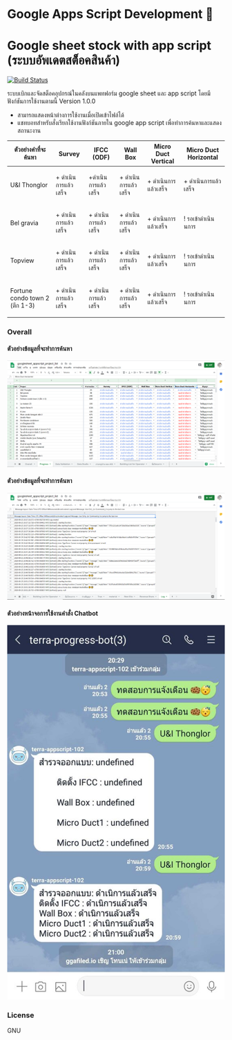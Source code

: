 # Google Apps Script Development 💯

# Google sheet stock with app script (ระบบอัพเดตสต็อคสินค้า)

[![Build Status](https://travis-ci.org/joemccann/dillinger.svg?branch=master)](https://travis-ci.org/joemccann/dillinger)

ระบบเบิกและจัดสต็อคอุปกรณ์ในคลังบนแพทฟอร์ม google sheet และ app script โดยมีฟังก์ชันการใช้งานตามนี้ Version 1.0.0

  - สามารถแสดงหน้าต่างการใช้งานเมื่อเปิดเข้าไฟล์ได้
  - แชทบอทสำหรับสั่งเรียกใช้งานฟังก์ชันภายใน google app script เพื่อทำการค้นหาและแสดงสถานะงาน

ตัวอย่างคำที่จะค้นหา | Survey	| IFCC (ODF) |	Wall Box	| Micro Duct Vertical	| Micro Duct Horizontal
------------ | ------------- | ------------- | ------------- | ------------- | -------------
U&I Thonglor |<p class="text-green"> + ดำเนินการแล้วเสร็จ </p>| <p class="text-green"> +ดำเนินการแล้วเสร็จ </p>| <p class="text-green"> + ดำเนินการแล้วเสร็จ </p>| <p class="text-green"> + ดำเนินการแล้วเสร็จ </p>| <p class="text-green"> + ดำเนินการแล้วเสร็จ </p>
Bel gravia |<p class="text-green"> + ดำเนินการแล้วเสร็จ </p>| <p class="text-green"> + ดำเนินการแล้วเสร็จ </p>| <p class="text-green"> + ดำเนินการแล้วเสร็จ </p>| <p class="text-green"> + ดำเนินการแล้วเสร็จ </p>| <p class="text-text-orange-light"> ! รอเข้าดำเนินนการ </p>
Topview |<p class="text-green"> + ดำเนินการแล้วเสร็จ </p>| <p class="text-green"> + ดำเนินการแล้วเสร็จ </p>| <p class="text-green"> + ดำเนินการแล้วเสร็จ </p>| <p class="text-green"> + ดำเนินการแล้วเสร็จ </p>| <p class="text-text-orange-light"> ! รอเข้าดำเนินนการ </p>
Fortune condo town 2 (ตึก 1-3) |<p class="text-green"> + ดำเนินการแล้วเสร็จ </p>| <p class="text-green"> + ดำเนินการแล้วเสร็จ </p>| <p class="text-green"> + ดำเนินการแล้วเสร็จ </p>| <p class="text-green"> + ดำเนินการแล้วเสร็จ </p>| <p class="text-text-orange-light"> ! รอเข้าดำเนินนการ </p>


### Overall
#### ตัวอย่างข้อมูลที่จะทำการค้นหา
![Main Panel UI](https://github.com/ggafiled/googlesheet_appscript_project_list/blob/master/img/googlesheet_appscript_project_list_01.PNG)
#### ตัวอย่างข้อมูลที่จะทำการค้นหา
![Main Panel UI](https://github.com/ggafiled/googlesheet_appscript_project_list/blob/master/img/googlesheet_appscript_project_list_02.PNG)
#### ตัวอย่างหน้าจอการใช้งานคำสั่ง Chatbot 
![Terra Bot](https://github.com/ggafiled/googlesheet_appscript_project_list/blob/master/img/terra-project-bot01.jpg)

### License
GNU
